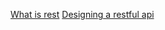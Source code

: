 [What is rest](learning-resources/01_what_is_rest.txt)
[Designing a restful api](learning-resources\02_designing_a_restful_api.txt)